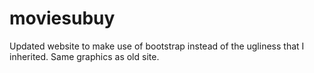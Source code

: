 moviesubuy
==========
Updated website to make use of bootstrap instead of the ugliness that I inherited.  Same graphics as old site.
